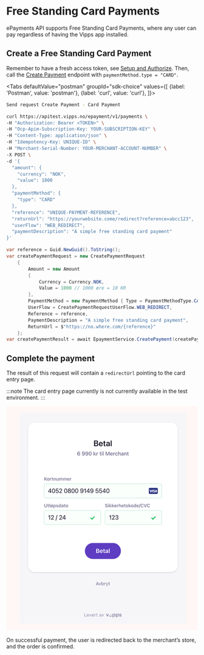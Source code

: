 <!-- START_METADATA
---
title: Free Standing Card Payments
hide_table_of_contents: true
pagination_next: null
pagination_prev: APIs/epayment-api/quick-start
sidebar_position: 40
---

import Tabs from '@theme/Tabs';
import TabItem from '@theme/TabItem';

END_METADATA -->

# Free Standing Card Payments

ePayments API supports Free Standing Card Payments, where any user can pay regardless of having the Vipps app installed.


## Create a Free Standing Card Payment
Remember to have a fresh access token, see 
[Setup and Authorize](../quick-start.md#step-1---setup).
Then, call the [Create Payment][create-payment-endpoint] endpoint with `paymentMethod.type = "CARD"`.


<Tabs
defaultValue="postman"
groupId="sdk-choice"
values={[
{label: 'Postman', value: 'postman'},
{label: 'curl', value: 'curl'},
]}>
<TabItem value="postman">

```bash
Send request Create Payment - Card Payment
```

</TabItem>
<TabItem value="curl">

```bash
curl https://apitest.vipps.no/epayment/v1/payments \
-H "Authorization: Bearer <TOKEN>" \
-H "Ocp-Apim-Subscription-Key: YOUR-SUBSCRIPTION-KEY" \
-H "Content-Type: application/json" \
-H "Idempotency-Key: UNIQUE-ID" \
-H "Merchant-Serial-Number: YOUR-MERCHANT-ACCOUNT-NUMBER" \
-X POST \
-d '{
  "amount": {
    "currency": "NOK",
    "value": 1000
  },
  "paymentMethod": {
    "type": "CARD"
  },
  "reference": "UNIQUE-PAYMENT-REFERENCE",
  "returnUrl": "https://yourwebsite.come/redirect?reference=abcc123",
  "userFlow": "WEB_REDIRECT",
  "paymentDescription": "A simple free standing card payment"
}'
```

</TabItem>
<TabItem value="csharp">

```csharp
var reference = Guid.NewGuid().ToString();
var createPaymentRequest = new CreatePaymentRequest
    {
        Amount = new Amount
        {
            Currency = Currency.NOK,
            Value = 1000 // 1000 øre = 10 KR
        },
        PaymentMethod = new PaymentMethod { Type = PaymentMethodType.CARD },
        UserFlow = CreatePaymentRequestUserFlow.WEB_REDIRECT,
        Reference = reference,
        PaymentDescription = "A simple free standing card payment",
        ReturnUrl = $"https://no.where.com/{reference}"
    };
var createPaymentResult = await EpaymentService.CreatePayment(createPaymentRequest);
```

</TabItem>
</Tabs>


## Complete the payment

The result of this request will contain a `redirectUrl` pointing to the card entry page.

:::note
The card entry page currently is not currently available in the test environment.
:::

![Enter card details](../images/vipps-ecom-pay-by-card-step2.png)

On successful payment, the user is redirected back to the merchant’s store, and the order is confirmed.



[create-payment-endpoint]: https://vippsas.github.io/vipps-developer-docs/api/epayment#tag/CreatePayments/operation/createPayment
